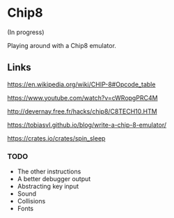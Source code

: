 # Chip8

(In progress)

Playing around with a Chip8 emulator.

## Links

https://en.wikipedia.org/wiki/CHIP-8#Opcode_table

https://www.youtube.com/watch?v=cWRopgPRC4M

http://devernay.free.fr/hacks/chip8/C8TECH10.HTM

https://tobiasvl.github.io/blog/write-a-chip-8-emulator/

https://crates.io/crates/spin_sleep

### TODO

- The other instructions
- A better debugger output
- Abstracting key input
- Sound
- Collisions
- Fonts
